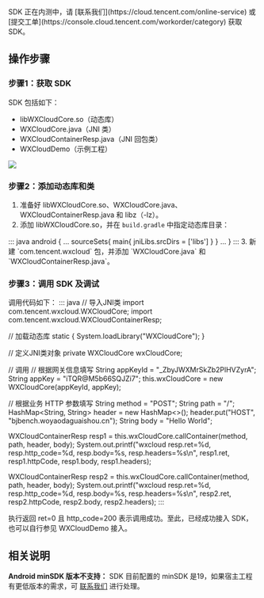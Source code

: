 
<dx-alert infotype="explain" title="">
SDK 正在内测中，请 [联系我们](https://cloud.tencent.com/online-service) 或 [提交工单](https://console.cloud.tencent.com/workorder/category) 获取 SDK。
</dx-alert>



## 操作步骤

### 步骤1：获取 SDK

SDK 包括如下：

- libWXCloudCore.so（动态库）
- WXCloudCore.java（JNI 类）
- WXCloudContainerResp.java（JNI 回包类）
- WXCloudDemo（示例工程）

![](https://qcloudimg.tencent-cloud.cn/raw/a3a753995b027e775e45e9f202f30594.png)

### 步骤2：添加动态库和类

1. 准备好 libWXCloudCore.so、WXCloudCore.java、WXCloudContainerResp.java 和 libz（-lz）。
2. 添加 libWXCloudCore.so，并在 `build.gradle` 中指定动态库目录：
<dx-codeblock>
:::  java
android {
    ...
    sourceSets{
        main{
            jniLibs.srcDirs = ['libs']
        }
    }
  ...
}
:::
</dx-codeblock>
3. 新建 `com.tencent.wxcloud` 包，并添加 `WXCloudCore.java` 和  `WXCloudContainerResp.java`。

### 步骤3：调用 SDK 及调试
调用代码如下：
<dx-codeblock>
:::  java
// 导入JNI类
import com.tencent.wxcloud.WXCloudCore;
import com.tencent.wxcloud.WXCloudContainerResp;

// 加载动态库
static {
        System.loadLibrary("WXCloudCore");
    }

// 定义JNI类对象
private WXCloudCore wxCloudCore;

// 调用
// 根据网关信息填写
String appKeyId = "_ZbyJWXMrSkZb2PlHVZyrA";
String appKey = "iTQR@M5b66SQJZi7";
this.wxCloudCore = new WXCloudCore(appKeyId, appKey);

// 根据业务 HTTP 参数填写
String method = "POST";
String path = "/";
HashMap<String, String> header = new HashMap<>();
header.put("HOST", "bjbench.woyaodaguaishou.cn");
String body = "Hello World";

WXCloudContainerResp resp1 = this.wxCloudCore.callContainer(method, path, header, body);
System.out.printf("wxcloud resp.ret=%d, resp.http_code=%d, resp.body=%s, resp.headers=%s\n", resp1.ret, resp1.httpCode, resp1.body, resp1.headers);

WXCloudContainerResp resp2 = this.wxCloudCore.callContainer(method, path, header, body);
System.out.printf("wxcloud resp.ret=%d, resp.http_code=%d, resp.body=%s, resp.headers=%s\n", resp2.ret, resp2.httpCode, resp2.body, resp2.headers);
:::
</dx-codeblock>

执行返回 ret=0 且 http_code=200 表示调用成功。至此，已经成功接入 SDK，也可以自行参见 WXCloudDemo 接入。

## 相关说明

**Android minSDK 版本不支持：** SDK 目前配置的 minSDK 是19，如果宿主工程有更低版本的需求，可 [联系我们](https://cloud.tencent.com/document/product/1595/75974) 进行处理。
